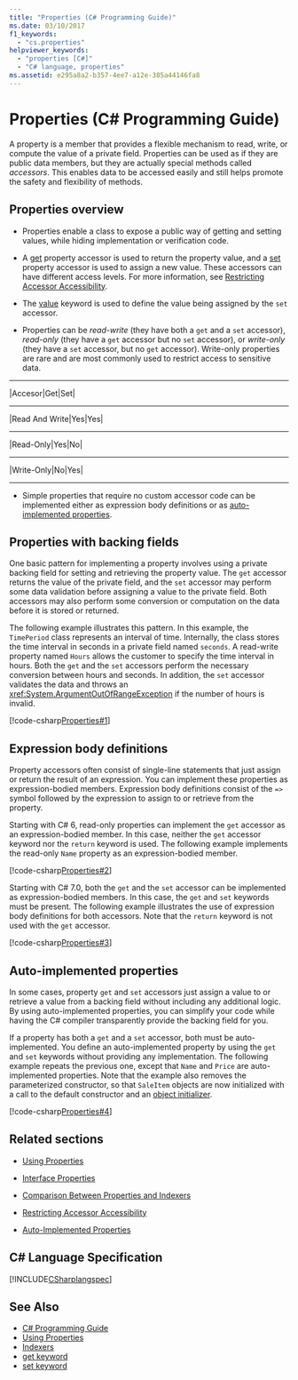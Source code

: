 ```yaml
---
title: "Properties (C# Programming Guide)"
ms.date: 03/10/2017
f1_keywords: 
  - "cs.properties"
helpviewer_keywords: 
  - "properties [C#]"
  - "C# language, properties"
ms.assetid: e295a8a2-b357-4ee7-a12e-385a44146fa8
---
```

# Properties (C# Programming Guide)

A property is a member that provides a flexible mechanism to read, write, or compute the value of a private field. Properties can be used as if they are public data members, but they are actually special methods called *accessors*. This enables data to be accessed easily and still helps promote the safety and flexibility of methods.  

## Properties overview  
  
- Properties enable a class to expose a public way of getting and setting values, while hiding implementation or verification code.  
  
- A [get](../../../csharp/language-reference/keywords/get.md) property accessor is used to return the property value, and a [set](../../../csharp/language-reference/keywords/set.md) property accessor is used to assign a new value. These accessors can have different access levels. For more information, see [Restricting Accessor Accessibility](../../../csharp/programming-guide/classes-and-structs/restricting-accessor-accessibility.md).  
  
- The [value](../../../csharp/language-reference/keywords/value.md) keyword is used to define the value being assigned by the `set` accessor.  
- Properties can be *read-write* (they have both a `get` and a `set` accessor), *read-only* (they have a `get` accessor but no `set` accessor), or *write-only* (they have a `set` accessor, but no `get` accessor). Write-only properties are rare and are most commonly used to restrict access to sensitive data.
________________
|Accesor|Get|Set|
________________
|Read And Write|Yes|Yes|
________________________
|Read-Only|Yes|No|
________________________
|Write-Only|No|Yes|
________________________
 
 - Simple properties that require no custom accessor code can be implemented either as expression body definitions or as [auto-implemented properties](../../../csharp/programming-guide/classes-and-structs/auto-implemented-properties.md).
 
## Properties with backing fields

One basic pattern for implementing a property involves using a private backing field for setting and retrieving the property value. The `get` accessor returns the value of the private field, and the `set` accessor may perform some data validation before assigning a value to the private field. Both accessors may also perform some conversion or computation on the data before it is stored or returned.

The following example illustrates this pattern. In this example, the `TimePeriod` class represents an interval of time. Internally, the class stores the time interval in seconds in a private field named `seconds`. A read-write property named `Hours` allows the customer to specify the time interval in hours. Both the `get` and the `set` accessors perform the necessary conversion between hours and seconds. In addition, the `set` accessor validates the data and throws an <xref:System.ArgumentOutOfRangeException> if the number of hours is invalid. 
   
 [!code-csharp[Properties#1](../../../../samples/snippets/csharp/programming-guide/classes-and-structs/properties-1.cs)]  
  
## Expression body definitions  

 Property accessors often consist of single-line statements that just assign or return the result of an expression. You can implement these properties as expression-bodied members. Expression body definitions consist of the `=>` symbol followed by the expression to assign to or retrieve from the property.

 Starting with C# 6, read-only properties can implement the `get` accessor as an expression-bodied member. In this case, neither the `get` accessor keyword nor the `return` keyword is used. The following example implements the read-only `Name` property as an expression-bodied member.

 [!code-csharp[Properties#2](../../../../samples/snippets/csharp/programming-guide/classes-and-structs/properties-2.cs)]  

 Starting with C# 7.0, both the `get` and the `set` accessor can be implemented as expression-bodied members. In this case, the `get` and `set` keywords must be present. The following example illustrates the use of expression body definitions for both accessors. Note that the `return` keyword is not used with the `get` accessor.
 
  [!code-csharp[Properties#3](../../../../samples/snippets/csharp/programming-guide/classes-and-structs/properties-3.cs)]  

## Auto-implemented properties

In some cases, property `get` and `set` accessors just assign a value to or retrieve a value from a backing field without including any additional logic. By using auto-implemented properties, you can simplify your code while having the C# compiler transparently provide the backing field for you. 

If a property has both a `get` and a `set` accessor, both must be auto-implemented. You define an auto-implemented property by using the `get` and `set` keywords without providing any implementation. The following example repeats the previous one, except that `Name` and `Price` are auto-implemented properties. Note that the example also removes the parameterized constructor, so that `SaleItem` objects are now initialized with a call to the default constructor and an [object initializer](object-and-collection-initializers.md).

  [!code-csharp[Properties#4](../../../../samples/snippets/csharp/programming-guide/classes-and-structs/properties-4.cs)]  

## Related sections  
  
-   [Using Properties](../../../csharp/programming-guide/classes-and-structs/using-properties.md)  
  
-   [Interface Properties](../../../csharp/programming-guide/classes-and-structs/interface-properties.md)  
  
-   [Comparison Between Properties and Indexers](../../../csharp/programming-guide/indexers/comparison-between-properties-and-indexers.md)  
  
-   [Restricting Accessor Accessibility](../../../csharp/programming-guide/classes-and-structs/restricting-accessor-accessibility.md)  
  
-   [Auto-Implemented Properties](../../../csharp/programming-guide/classes-and-structs/auto-implemented-properties.md)  
  
## C# Language Specification  
 [!INCLUDE[CSharplangspec](~/includes/csharplangspec-md.md)]  
  
## See Also

- [C# Programming Guide](../../../csharp/programming-guide/index.md)  
- [Using Properties](../../../csharp/programming-guide/classes-and-structs/using-properties.md)  
- [Indexers](../../../csharp/programming-guide/indexers/index.md)  
- [get keyword](../../../csharp/language-reference/keywords/get.md)    
- [set keyword](../../../csharp/language-reference/keywords/set.md)    
